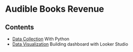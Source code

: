 Audible Books Revenue
============

## Contents

- [Data Collection](audibleBook_Revenue.ipynb) With Python
- [Data Visualization](sections/looker-studio.md) Building dashboard with Looker Studio

